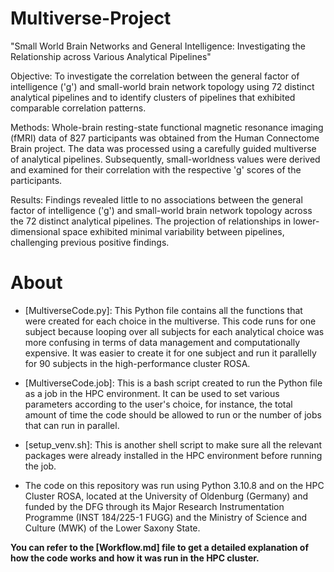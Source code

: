 # Multiverse-Project

"Small World Brain Networks and General Intelligence: Investigating the Relationship across Various Analytical Pipelines"

Objective: To investigate the correlation between the general factor of intelligence ('g') and small-world brain network topology using 72 distinct analytical pipelines and to identify clusters of pipelines that exhibited comparable correlation patterns.

Methods: Whole-brain resting-state functional magnetic resonance imaging (fMRI) data of 827 participants was obtained from the Human Connectome Brain project. The data was processed using a carefully guided multiverse of analytical pipelines. Subsequently, small-worldness values were derived and examined for their correlation with the respective 'g' scores of the participants.

Results: Findings revealed little to no associations between the general factor of intelligence ('g') and small-world brain network topology across the 72 distinct analytical pipelines. The projection of relationships in lower-dimensional space exhibited minimal variability between pipelines, challenging previous positive findings.

# **About**
- [MultiverseCode.py]: This Python file contains all the functions that were created for each choice in the multiverse. This code runs for one subject because looping over all subjects for each analytical choice was more confusing in terms of data management and computationally expensive. It was easier to create it for one subject and run it parallelly for 90 subjects in the high-performance cluster ROSA.
  
- [MultiverseCode.job]: This is a bash script created to run the Python file as a job in the HPC environment. It can be used to set various parameters according to the user's choice, for instance, the total amount of time the code should be allowed to run or the number of jobs that can run in parallel.

- [setup_venv.sh]: This is another shell script to make sure all the relevant packages were already installed in the HPC environment before running the job.

- The code on this repository was run using Python 3.10.8 and on the HPC Cluster ROSA, located at the University of Oldenburg (Germany) and funded by the DFG through its Major Research Instrumentation Programme (INST 184/225-1 FUGG) and the Ministry of Science and Culture (MWK) of the Lower Saxony State.

**You can refer to the [Workflow.md] file to get a detailed explanation of how the code works and how it was run in the HPC cluster.**


